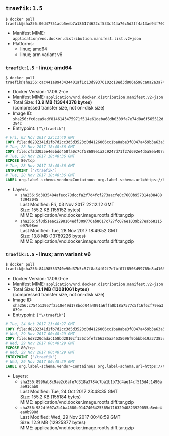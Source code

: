 ## `traefik:1.5`

```console
$ docker pull traefik@sha256:06d47751acb5eeb7a186174622cf533cf44a76c5d2ff4a13ae94f7002fe13067
```

-	Manifest MIME: `application/vnd.docker.distribution.manifest.list.v2+json`
-	Platforms:
	-	linux; amd64
	-	linux; arm variant v6

### `traefik:1.5` - linux; amd64

```console
$ docker pull traefik@sha256:cac441a8943434401af1c13d99376102c18ed3d806a598ca0a2a3a74169dfc3e
```

-	Docker Version: 17.06.2-ce
-	Manifest MIME: `application/vnd.docker.distribution.manifest.v2+json`
-	Total Size: **13.9 MB (13944378 bytes)**  
	(compressed transfer size, not on-disk size)
-	Image ID: `sha256:fc0cea9adf8146143475971f514e61deba68db0309fa7e74d8a6f565512d384c`
-	Entrypoint: `["\/traefik"]`

```dockerfile
# Fri, 03 Nov 2017 22:11:40 GMT
COPY file:d8282341d1fb7d2cc3d5d3523d0d4126066cc1ba8abe3f0047a459b3a63a5653 in /etc/ssl/certs/ 
# Tue, 28 Nov 2017 18:48:36 GMT
COPY file:cf2d3035e4e5bdd458fa0c7cf58689e1a2c9247d71f27d692e4d5a8ea407cecb in / 
# Tue, 28 Nov 2017 18:48:36 GMT
EXPOSE 80/tcp
# Tue, 28 Nov 2017 18:48:36 GMT
ENTRYPOINT ["/traefik"]
# Tue, 28 Nov 2017 18:48:36 GMT
LABEL org.label-schema.vendor=Containous org.label-schema.url=https://traefik.io org.label-schema.name=Traefik org.label-schema.description=A modern reverse-proxy org.label-schema.version=v1.5.0-rc1 org.label-schema.docker.schema-version=1.0
```

-	Layers:
	-	`sha256:5d3835484afecc78dccfa2f7d4fcf273aacfe0c7600b957314e38488f3942045`  
		Last Modified: Fri, 03 Nov 2017 22:12:12 GMT  
		Size: 155.2 KB (155152 bytes)  
		MIME: application/vnd.docker.image.rootfs.diff.tar.gzip
	-	`sha256:5f0d51eac2298164edf309776ab8617c727fc076e1039b27eab68115e97b08ee`  
		Last Modified: Tue, 28 Nov 2017 18:49:52 GMT  
		Size: 13.8 MB (13789226 bytes)  
		MIME: application/vnd.docker.image.rootfs.diff.tar.gzip

### `traefik:1.5` - linux; arm variant v6

```console
$ docker pull traefik@sha256:84498553740e90d37b5c57f8a34f02f7e7bf07f8503d99765e8a41658ca9db59
```

-	Docker Version: 17.06.0-ce
-	Manifest MIME: `application/vnd.docker.distribution.manifest.v2+json`
-	Total Size: **13.1 MB (13081061 bytes)**  
	(compressed transfer size, not on-disk size)
-	Image ID: `sha256:c754b13957f2518e49d178bcd04a4891a6ffa0b18a7577c5f16f6cf79ea3039e`
-	Entrypoint: `["\/traefik"]`

```dockerfile
# Tue, 24 Oct 2017 23:48:27 GMT
COPY file:d8282341d1fb7d2cc3d5d3523d0d4126066cc1ba8abe3f0047a459b3a63a5653 in /etc/ssl/certs/ 
# Wed, 29 Nov 2017 00:48:29 GMT
COPY file:6d8220dadac158bd2810cf136dbfef266385aa4635696f9bbbbe19a37385c770 in / 
# Wed, 29 Nov 2017 00:48:29 GMT
EXPOSE 80/tcp
# Wed, 29 Nov 2017 00:48:29 GMT
ENTRYPOINT ["/traefik"]
# Wed, 29 Nov 2017 00:48:29 GMT
LABEL org.label-schema.vendor=Containous org.label-schema.url=https://traefik.io org.label-schema.name=Traefik org.label-schema.description=A modern reverse-proxy org.label-schema.version=v1.5.0-rc1 org.label-schema.docker.schema-version=1.0
```

-	Layers:
	-	`sha256:8996ab8c9ae2c6afe7d318a3784c7ba1b1b72d4ae14cf515d4c1490aae91cab0`  
		Last Modified: Tue, 24 Oct 2017 23:48:35 GMT  
		Size: 155.2 KB (155184 bytes)  
		MIME: application/vnd.docker.image.rootfs.diff.tar.gzip
	-	`sha256:982df607a2b1ba4680c9147406425565d71632940823929055a5ede4ea0b998d`  
		Last Modified: Wed, 29 Nov 2017 00:48:59 GMT  
		Size: 12.9 MB (12925877 bytes)  
		MIME: application/vnd.docker.image.rootfs.diff.tar.gzip
